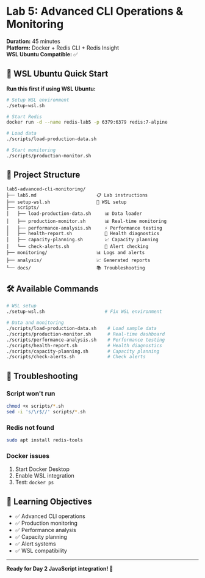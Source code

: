 # Lab 5: Advanced CLI Operations & Monitoring

**Duration:** 45 minutes  
**Platform:** Docker + Redis CLI + Redis Insight  
**WSL Ubuntu Compatible:** ✅

## 🐧 WSL Ubuntu Quick Start

**Run this first if using WSL Ubuntu:**

```bash
# Setup WSL environment
./setup-wsl.sh

# Start Redis
docker run -d --name redis-lab5 -p 6379:6379 redis:7-alpine

# Load data
./scripts/load-production-data.sh

# Start monitoring
./scripts/production-monitor.sh
```

## 📂 Project Structure

```
lab5-advanced-cli-monitoring/
├── lab5.md                      📋 Lab instructions
├── setup-wsl.sh                 🐧 WSL setup
├── scripts/
│   ├── load-production-data.sh     📊 Data loader
│   ├── production-monitor.sh       📊 Real-time monitoring
│   ├── performance-analysis.sh     ⚡ Performance testing
│   ├── health-report.sh            🏥 Health diagnostics
│   ├── capacity-planning.sh        📈 Capacity planning
│   └── check-alerts.sh             🚨 Alert checking
├── monitoring/                  📊 Logs and alerts
├── analysis/                    📈 Generated reports
└── docs/                        📚 Troubleshooting
```

## 🛠️ Available Commands

```bash
# WSL setup
./setup-wsl.sh                      # Fix WSL environment

# Data and monitoring
./scripts/load-production-data.sh    # Load sample data
./scripts/production-monitor.sh      # Real-time dashboard
./scripts/performance-analysis.sh    # Performance testing
./scripts/health-report.sh           # Health diagnostics
./scripts/capacity-planning.sh       # Capacity planning
./scripts/check-alerts.sh            # Check alerts
```

## 🔧 Troubleshooting

### Script won't run
```bash
chmod +x scripts/*.sh
sed -i 's/\r$//' scripts/*.sh
```

### Redis not found
```bash
sudo apt install redis-tools
```

### Docker issues
1. Start Docker Desktop
2. Enable WSL integration
3. Test: `docker ps`

## 🎯 Learning Objectives

- ✅ Advanced CLI operations
- ✅ Production monitoring
- ✅ Performance analysis
- ✅ Capacity planning
- ✅ Alert systems
- ✅ WSL compatibility

---

**Ready for Day 2 JavaScript integration! 🚀**
